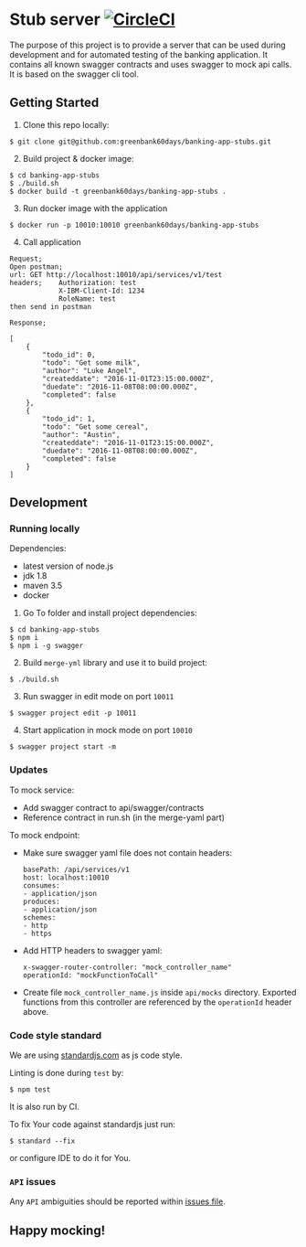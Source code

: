 # Stub server [![CircleCI](https://circleci.com/gh/greenbank60days/banking-app-stubs/tree/master.svg?style=svg&circle-token=b73f1e6cf40c2149f30c5c9af5b089d61050950c)](https://circleci.com/gh/greenbank60days/banking-app-stubs/tree/master)

The purpose of this project is to provide a server that can be used during development and for automated testing of the banking application. It contains all known swagger contracts and uses swagger to mock api calls.
It is based on the swagger cli tool.

## Getting Started

1. Clone this repo locally:
  ```
  $ git clone git@github.com:greenbank60days/banking-app-stubs.git
  ```
2. Build project & docker image:
  ```
  $ cd banking-app-stubs
  $ ./build.sh
  $ docker build -t greenbank60days/banking-app-stubs .
  ```
3. Run docker image with the application
  ```
  $ docker run -p 10010:10010 greenbank60days/banking-app-stubs
  ```
4. Call application
  ```
  Request;
  Open postman;
  url: GET http://localhost:10010/api/services/v1/test
  headers;    Authorization: test
              X-IBM-Client-Id: 1234
              RoleName: test
  then send in postman

  Response;

  [
      {
          "todo_id": 0,
          "todo": "Get some milk",
          "author": "Luke Angel",
          "createddate": "2016-11-01T23:15:00.000Z",
          "duedate": "2016-11-08T08:00:00.000Z",
          "completed": false
      },
      {
          "todo_id": 1,
          "todo": "Get some cereal",
          "author": "Austin",
          "createddate": "2016-11-01T23:15:00.000Z",
          "duedate": "2016-11-08T08:00:00.000Z",
          "completed": false
      }
  ]
  ```

## Development

### Running locally

Dependencies:
 - latest version of node.js
 - jdk 1.8
 - maven 3.5
 - docker

1. Go To folder and install project dependencies:
  ```
  $ cd banking-app-stubs
  $ npm i
  $ npm i -g swagger
  ```
2. Build `merge-yml` library and use it to build project:
  ```
  $ ./build.sh
  ```
3. Run swagger in edit mode on port `10011`
  ```
  $ swagger project edit -p 10011
  ```
4. Start application in mock mode on port `10010`
  ```
  $ swagger project start -m
  ```

### Updates

To mock service:
 - Add swagger contract to api/swagger/contracts
 - Reference contract in run.sh (in the merge-yaml part)

To mock endpoint:
 - Make sure swagger yaml file does not contain headers:
    ```
    basePath: /api/services/v1
    host: localhost:10010
    consumes:
    - application/json
    produces:
    - application/json
    schemes:
    - http
    - https
    ```

 - Add HTTP headers to swagger yaml:
    ```
    x-swagger-router-controller: "mock_controller_name"
    operationId: "mockFunctionToCall"
    ```

 - Create file `mock_controller_name.js` inside `api/mocks` directory. Exported functions from this controller are referenced by the `operationId` header above.

### Code style standard

 We are using [standardjs.com](https://standardjs.com/) as js code style.

 Linting is done during `test` by:

 ```
 $ npm test
 ```

 It is also run by CI.

 To fix Your code against standardjs just run:

 ```
 $ standard --fix
 ```

 or configure IDE to do it for You.
 
### `API` issues

Any `API` ambiguities should be reported within [issues file](docs/api-issues.adoc). 

## Happy mocking!
